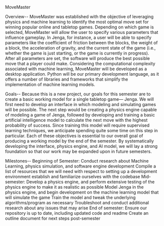 MoveMaster 


Overview--
MoveMaster was established with the objective of leveraging physics and machine learning to identify the most optimal move set for winning popular online and tabletop games. 
Depending on which game is selected, MoveMaster will allow the user to specify various parameters that influence gameplay. 
In Jenga, for instance, a user will be able to specify parameters like the coefficient of friction between the blocks, the weight of a block, the acceleration of gravity, and the current state of the game (i.e., whether the game is just starting, or the game is currently in progress).  
After all parameters are set, the software will produce the best possible move that a player could make. 
Considering the computational complexity associated with machine learning, MoveMaster will be developed as a desktop application. Python will be our primary development language, as it offers a number of libraries and frameworks that simplify the implementation of machine learning models.


Goals--
Because this is a new project, our goals for this semester are to create a basic working model for a single tabletop game— Jenga. 
We will first need to develop an interface in which modeling and simulating games will be possible. 
The next step would be creating a physics engine capable of modeling a game of Jenga, followed by developing and training a basic artificial intelligence model to calculate the next move with the highest probability of success. 
Since training this model will require supervised learning techniques, we anticipate spending quite some time on this step in particular.
Each of these objectives is essential to our overall goal of producing a working model by the end of the semester. By systematically developing the interface, physics engine, and AI model, we will lay a strong foundation so that our work may be expanded upon in future semesters.


Milestones--
Beginning of Semester:
Conduct research about Machine Learning, physics simulation, and software engine development
Compile a list of resources that we will need with respect to setting up a development environment
establish and familiarize ourselves with the codebase
Mid-semester:
Develop a physics engine, and perform extensive testing of the physics engine to make it as realistic as possible
Model Jenga in the physics engine, and begin development on the machine learning model that will simulate the game
Train the model and tweak the underlying algorithms/program as necessary
Troubleshoot and conduct additional research about any issues that may arise
End of semester:
Ensure our repository is up to date, including updated code and readme
Create an outline document for next steps post-semester
